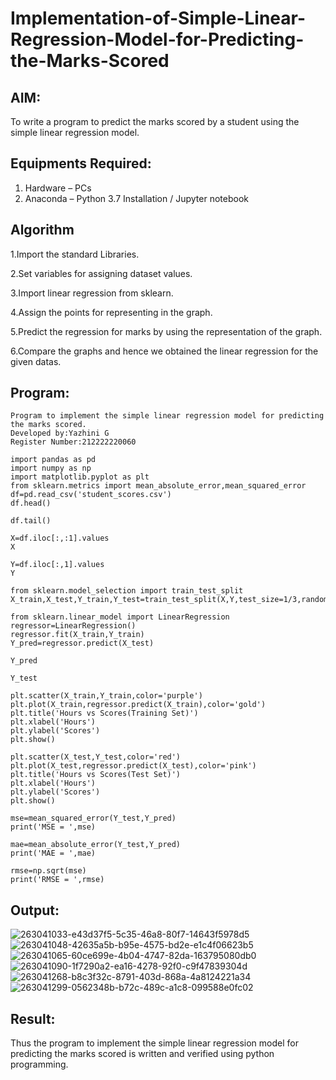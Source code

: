 # Implementation-of-Simple-Linear-Regression-Model-for-Predicting-the-Marks-Scored

## AIM:
To write a program to predict the marks scored by a student using the simple linear regression model.

## Equipments Required:
1. Hardware – PCs
2. Anaconda – Python 3.7 Installation / Jupyter notebook

## Algorithm
1.Import the standard Libraries.

2.Set variables for assigning dataset values.

3.Import linear regression from sklearn.

4.Assign the points for representing in the graph.

5.Predict the regression for marks by using the representation of the graph.

6.Compare the graphs and hence we obtained the linear regression for the given datas.

## Program:
```
Program to implement the simple linear regression model for predicting the marks scored.
Developed by:Yazhini G
Register Number:212222220060  

import pandas as pd
import numpy as np
import matplotlib.pyplot as plt
from sklearn.metrics import mean_absolute_error,mean_squared_error
df=pd.read_csv('student_scores.csv')
df.head()

df.tail()

X=df.iloc[:,:1].values
X

Y=df.iloc[:,1].values
Y

from sklearn.model_selection import train_test_split
X_train,X_test,Y_train,Y_test=train_test_split(X,Y,test_size=1/3,random_state=0)

from sklearn.linear_model import LinearRegression
regressor=LinearRegression()
regressor.fit(X_train,Y_train)
Y_pred=regressor.predict(X_test)

Y_pred

Y_test

plt.scatter(X_train,Y_train,color='purple')
plt.plot(X_train,regressor.predict(X_train),color='gold')
plt.title('Hours vs Scores(Training Set)')
plt.xlabel('Hours')
plt.ylabel('Scores')
plt.show()

plt.scatter(X_test,Y_test,color='red')
plt.plot(X_test,regressor.predict(X_test),color='pink')
plt.title('Hours vs Scores(Test Set)')
plt.xlabel('Hours')
plt.ylabel('Scores')
plt.show()

mse=mean_squared_error(Y_test,Y_pred)
print('MSE = ',mse)

mae=mean_absolute_error(Y_test,Y_pred)
print('MAE = ',mae)

rmse=np.sqrt(mse)
print('RMSE = ',rmse)
```

## Output:
![263041033-e43d37f5-5c35-46a8-80f7-14643f5978d5](https://github.com/Yazhini-G/Implementation-of-Simple-Linear-Regression-Model-for-Predicting-the-Marks-Scored/assets/120244201/dbb27c16-6e67-4f40-8057-d2e4c3f1f0b3)
![263041048-42635a5b-b95e-4575-bd2e-e1c4f06623b5](https://github.com/Yazhini-G/Implementation-of-Simple-Linear-Regression-Model-for-Predicting-the-Marks-Scored/assets/120244201/f7333b86-9302-4592-bacc-8b3902448de6)
![263041065-60ce699e-4b04-4747-82da-163795080db0](https://github.com/Yazhini-G/Implementation-of-Simple-Linear-Regression-Model-for-Predicting-the-Marks-Scored/assets/120244201/0146f9af-6960-466e-89cc-dbd28c769137)
![263041090-1f7290a2-ea16-4278-92f0-c9f47839304d](https://github.com/Yazhini-G/Implementation-of-Simple-Linear-Regression-Model-for-Predicting-the-Marks-Scored/assets/120244201/5c0ffc82-c25c-45c1-b067-4a55a9102b65)
![263041268-b8c3f32c-8791-403d-868a-4a8124221a34](https://github.com/Yazhini-G/Implementation-of-Simple-Linear-Regression-Model-for-Predicting-the-Marks-Scored/assets/120244201/6e45b2e8-2e3a-4eb1-85e5-57f60581cc6e)
![263041299-0562348b-b72c-489c-a1c8-099588e0fc02](https://github.com/Yazhini-G/Implementation-of-Simple-Linear-Regression-Model-for-Predicting-the-Marks-Scored/assets/120244201/fc0bb8aa-c136-42f8-8616-7508307eebb9)

## Result:
Thus the program to implement the simple linear regression model for predicting the marks scored is written and verified using python programming.
